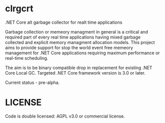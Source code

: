 # clrgcrt

.NET Core alt garbage collector for realt time applications

Garbage collection or memeory managment in general is a critical and required
part of every real time applications having mixed garbage collected and explicit 
memory managment allocation models. This project aims to provide support
for stop the world event free memeory management for .NET Core applications 
requiring maximum performance or real-time scheduling.

The aim is to be binary compatible drop in replacement for existing .NET Core 
Local GC. Targeted .NET Core framework version is 3.0 or later.

Current status - pre-alpha.

# LICENSE

Code is double licensed: AGPL v3.0 or commercial license.
